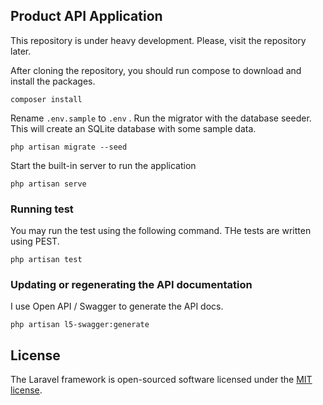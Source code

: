 ## Product API Application

This repository is under heavy development. Please, visit the repository later.

After cloning the repository, you should run compose to download and install the packages.  

```
composer install
```

Rename `.env.sample` to `.env` . Run the migrator with the database seeder. This will create an SQLite database with some sample data.

```
php artisan migrate --seed
```

Start the built-in server to run the application 

```
php artisan serve 
```


### Running test
You may run the test using the following command. THe tests are written using PEST.

```
php artisan test
```

### Updating or regenerating the API documentation
I use Open API / Swagger to generate the API docs. 

```
php artisan l5-swagger:generate
```

## License

The Laravel framework is open-sourced software licensed under the [MIT license](https://opensource.org/licenses/MIT).
